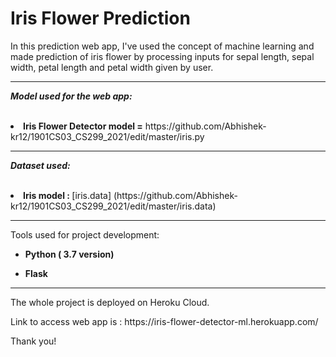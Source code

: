 # Iris Flower Prediction
<p>
  In this prediction web app, I've used the concept of machine learning and made prediction of iris flower by processing inputs for sepal length, sepal width, petal length and petal width given by user.
<p>
  
 <hr>
 
 _**Model used for the web app:**_
 <br>
 <br>
 <li><b> Iris Flower Detector model =</b> https://github.com/Abhishek-kr12/1901CS03_CS299_2021/edit/master/iris.py
 <br>
 
 <hr>
 
  _**Dataset used:**_
  <br>
  <br>
  <li><b>Iris model : </b>  [iris.data]
  (https://github.com/Abhishek-kr12/1901CS03_CS299_2021/edit/master/iris.data)
  <br>
  
  <hr>
  
  Tools used for project development:
  <ul>
  <li><p><b>Python ( 3.7 version)</b></p>
  <li><p><b>Flask</b></p></li>
  </ul>
  
  <hr>
  
  <p> The whole project is deployed on Heroku Cloud.
  <p> Link to access web app is :
https://iris-flower-detector-ml.herokuapp.com/ </p>
  <p> Thank you!</p>
  
  
  
